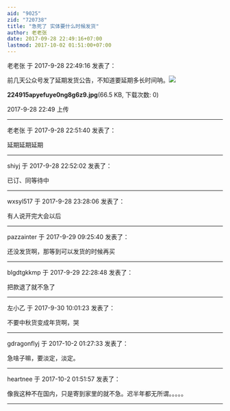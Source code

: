 ```yaml
---
aid: "9025"
zid: "720738"
title: "急死了 实体要什么时候发货"
author: 老老张
date: 2017-09-28 22:49:16+07:00
lastmod: 2017-10-02 01:51:00+07:00
---
```


老老张 于 2017-9-28 22:49:16 发表了：

前几天公众号发了延期发货公告，不知道要延期多长时间呐。![](/9025/224915apyefuye0ng8g6z9.jpg)

**224915apyefuye0ng8g6z9.jpg**(66.5 KB, 下载次数: 0)

2017-9-28 22:49 上传

---

老老张 于 2017-9-28 22:51:40 发表了：

延期延期延期

---

shiyj 于 2017-9-28 22:52:02 发表了：

已订、同等待中

---

wxsyl517 于 2017-9-28 23:28:06 发表了：

有人说开完大会以后

---

pazzainter 于 2017-9-29 09:25:40 发表了：

还没发货啊，那等到可以发货的时候再买

---

blgdtgkkmp 于 2017-9-29 22:28:48 发表了：

把款退了就不急了

---

左小乙 于 2017-9-30 10:01:23 发表了：

不要中秋货变成年货啊，哭

---

gdragonflyj 于 2017-10-2 01:27:33 发表了：

急啥子嘛，要淡定，淡定。

---

heartnee 于 2017-10-2 01:51:57 发表了：

像我这种不在国内，只是寄到家里的就不急。迟半年都无所谓。。。。。

---
